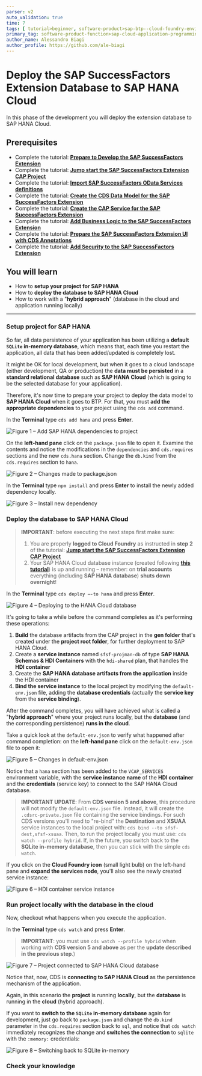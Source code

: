 ```yaml
---
parser: v2
auto_validation: true
time: 7
tags: [ tutorial>beginner, software-product>sap-btp--cloud-foundry-environment]
primary_tag: software-product-function>sap-cloud-application-programming-model
author_name: Alessandro Biagi
author_profile: https://github.com/ale-biagi
---
```


# Deploy the SAP SuccessFactors Extension Database to SAP HANA Cloud
<!-- description --> In this phase of the development you will deploy the extension database to SAP HANA Cloud.

## Prerequisites
 - Complete the tutorial: [**Prepare to Develop the SAP SuccessFactors Extension**](cap-extend-sfsf-intro)
 - Complete the tutorial: [**Jump start the SAP SuccessFactors Extension CAP Project**](cap-extend-sfsf-jumpstart)
 - Complete the tutorial: [**Import SAP SuccessFactors OData Services definitions**](cap-extend-sfsf-import-services)
 - Complete the tutorial: [**Create the CDS Data Model for the SAP SuccessFactors Extension**](cap-extend-sfsf-data-model)
 - Complete the tutorial: [**Create the CAP Service for the SAP SuccessFactors Extension**](cap-extend-sfsf-create-service)
 - Complete the tutorial: [**Add Business Logic to the SAP SuccessFactors Extension**](cap-extend-sfsf-add-logic)
 - Complete the tutorial: [**Prepare the SAP SuccessFactors Extension UI with CDS Annotations**](cap-extend-sfsf-ui-annotations)
 - Complete the tutorial: [**Add Security to the SAP SuccessFactors Extension**](cap-extend-sfsf-add-security)

## You will learn
  - How to **setup your project for SAP HANA**
  - How to **deploy the database to SAP HANA Cloud**
  - How to work with a "**hybrid approach**" (database in the cloud and application running locally)

---

### Setup project for SAP HANA


So far, all data persistence of your application has been utilizing a **default `SQLite` in-memory database**, which means that, each time you restart the application, all data that has been added/updated is completely lost.

It might be OK for local development, but when it goes to a cloud landscape (either development, QA or production) the **data must be persisted** in a **standard relational database** such as **SAP HANA Cloud** (which is going to be the selected database for your application).

Therefore, it's now time to prepare your project to deploy the data model to **SAP HANA Cloud** when it goes to BTP. For that, you must **add the appropriate dependencies** to your project using the `cds add` command.

In the **Terminal** type `cds add hana` and press **Enter**.

![Figure 1 – Add SAP HANA dependencies to project](dependencies.png)

On the **left-hand pane** click on the `package.json` file to open it. Examine the contents and notice the modifications in the `dependencies` and `cds.requires` sections and the new `cds.hana` section. Change the `db.kind` from the `cds.requires` section to `hana`.

![Figure 2 – Changes made to package.json](package-json.png)

In the **Terminal** type `npm install` and press **Enter** to install the newly added dependency locally.

![Figure 3 – Install new dependency](install-dep.png)


### Deploy the database to SAP HANA Cloud


> **IMPORTANT**: before executing the next steps first make sure:
>
> 1. You are properly **logged to Cloud Foundry** as instructed in **step 2** of the tutorial: [**Jump start the SAP SuccessFactors Extension CAP Project**](cap-extend-sfsf-jumpstart)
> 2. Your SAP HANA Cloud database instance (created following [**this tutorial**](hana-cloud-deploying)) is up and running – remember: on **trial accounts** everything (including **SAP HANA database**) **shuts down overnight**!

In the **Terminal** type `cds deploy –-to hana` and press **Enter**.

![Figure 4 – Deploying to the HANA Cloud database](deploy.png)

It's going to take a while before the command completes as it's performing these operations:

1. **Build** the database artifacts from the CAP project in the **gen folder** that's created under the **project root folder**, for further deployment to SAP HANA Cloud.
2. Create a **service instance** named `sfsf-projman-db` of type **SAP HANA Schemas & HDI Containers** with the `hdi-shared` plan, that handles the **HDI container**
3. Create the **SAP HANA database artifacts from the application** inside the HDI container
4. **Bind the service instance** to the local project by modifying the `default-env.json` file, adding the **database credentials** (actually the **service key** from the **service binding**).

After the command completes, you will have achieved what is called a "**hybrid approach**" where your project runs locally, but the **database** (and the corresponding persistence) **runs in the cloud**.

Take a quick look at the `default-env.json` to verify what happened after command completion: on the **left-hand pane** click on the `default-env.json` file to open it:

![Figure 5 – Changes in default-env.json](default-env.png)

Notice that a `hana` section has been added to the `VCAP_SERVICES` environment variable, with the **service instance name** of the **HDI container** and the **credentials** (service key) to connect to the SAP HANA Cloud database.

> **IMPORTANT UPDATE**: From **CDS version 5 and above**, this procedure will not modify the `default-env.json` file. Instead, it will create the `.cdsrc-private.json` file containing the service bindings. For such CDS versions you'll need to "re-bind" the **Destination** and **XSUAA** service instances to the local project with: `cds bind --to sfsf-dest,sfsf-xsuaa`. Then, to run the project locally you must use: `cds watch --profile hybrid`. If, in the future, you switch back to the **SQLite in-memory database**, then you can stick with the simple `cds watch`.

If you click on the **Cloud Foundry icon** (small light bulb) on the left-hand pane and **expand the services node**, you'll also see the newly created service instance:

![Figure 6 – HDI container service instance](hdi-service.png)


### Run project locally with the database in the cloud


Now, checkout what happens when you execute the application.

In the **Terminal** type `cds watch` and press **Enter**.

> **IMPORTANT**: you must use `cds watch --profile hybrid` when working with **CDS version 5 and above** as per the **update described in the previous step**.)

![Figure 7 – Project connected to SAP HANA Cloud database](connect-to-hc.png)

Notice that, now, CDS is **connecting to SAP HANA Cloud** as the persistence mechanism of the application.

Again, in this scenario the **project** is running **locally**, but the **database** is running in the **cloud** (hybrid approach).

If you want to **switch to the `SQLite` in-memory database** again for development, just go back to `package.json` and change the `db.kind` parameter in the `cds.requires` section back to `sql`, and notice that `cds watch` immediately recognizes the change and **switches the connection** to `sqlite` with the `:memory:` credentials:

![Figure 8 – Switching back to SQLite in-memory](sqlite.png)


### Check your knowledge



